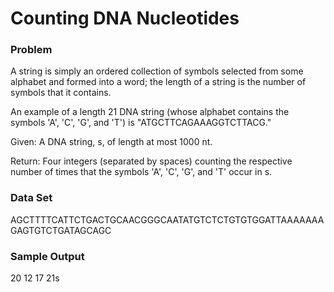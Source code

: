 # Counting DNA Nucleotides

### Problem
A string is simply an ordered collection of symbols selected from some alphabet and formed into a word; the length of a string is the number of symbols that it contains.

An example of a length 21 DNA string (whose alphabet contains the symbols 'A', 'C', 'G', and 'T') is "ATGCTTCAGAAAGGTCTTACG."

Given: A DNA string, s, of length at most 1000 nt.

Return: Four integers (separated by spaces) counting the respective number of times that the symbols 'A', 'C', 'G', and 'T' occur in s.

### Data Set
AGCTTTTCATTCTGACTGCAACGGGCAATATGTCTCTGTGTGGATTAAAAAAAGAGTGTCTGATAGCAGC

### Sample Output
20 12 17 21s